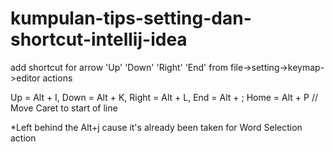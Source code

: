 # kumpulan-tips-setting-dan-shortcut-intellij-idea

add shortcut for arrow 'Up' 'Down' 'Right' 'End' from file->setting->keymap->editor actions

Up = Alt + I,
Down = Alt + K,
Right = Alt + L,
End = Alt + ;
Home = Alt + P  // Move Caret to start of line


*Left behind the Alt+j cause it's already been taken for Word Selection action
